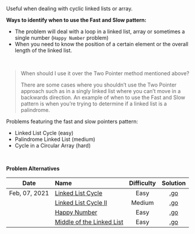 Useful when dealing with cyclic linked lists or array.

**Ways to identify when to use the Fast and Slow pattern:**

- The problem will deal with a loop in a linked list, array or sometimes a single number (`Happy Number` problem)
- When you need to know the position of a certain element or the overall length of the linked list.

<br/>

> When should I use it over the Two Pointer method mentioned above?  
> 
> There are some cases where you shouldn’t use the Two Pointer approach such as in a singly linked list where you can’t move in a backwards direction. An example of when to use the Fast and Slow pattern is when you’re trying to determine if a linked list is a palindrome.  

Problems featuring the fast and slow pointers pattern:  
- Linked List Cycle (easy)
- Palindrome Linked List (medium)
- Cycle in a Circular Array (hard)

<br/>

**Problem Alternatives**

| Date | Name | Difficulty | Solution |
|:----:|:-----|:----------:|:--------:|
| Feb, 07, 2021 | [Linked List Cycle](https://leetcode.com/problems/linked-list-cycle/) | Easy | [.go](https://github.com/the-robot/coding-challenges/blob/master/leet-code/educative.io/03-fast-and-slow-pointers/linked-list-cycle.go) |
| | [Linked List Cycle II](https://leetcode.com/problems/linked-list-cycle-ii/) | Medium | [.go](https://github.com/the-robot/coding-challenges/blob/master/leet-code/educative.io/03-fast-and-slow-pointers/linked-list-cycle-ii.go) |
| | [Happy Number](https://leetcode.com/problems/happy-number/) | Easy | [.go](https://github.com/the-robot/coding-challenges/blob/master/leet-code/educative.io/03-fast-and-slow-pointers/happy-number.go) |
| | [Middle of the Linked List](https://leetcode.com/problems/middle-of-the-linked-list/) | Easy | [.go](https://github.com/the-robot/coding-challenges/blob/master/leet-code/educative.io/03-fast-and-slow-pointers/middle-of-the-linked-list.go) |
